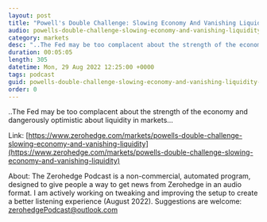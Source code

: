 ```yaml
---
layout: post
title: "Powell's Double Challenge: Slowing Economy And Vanishing Liquidity"
audio: powells-double-challenge-slowing-economy-and-vanishing-liquidity-0
category: markets
desc: "..The Fed may be too complacent about the strength of the economy and dangerously optimistic about liquidity in markets..."
duration: 00:05:05
length: 305
datetime: Mon, 29 Aug 2022 12:25:00 +0000
tags: podcast
guid: powells-double-challenge-slowing-economy-and-vanishing-liquidity-0
order: 0
---
```

..The Fed may be too complacent about the strength of the economy and dangerously optimistic about liquidity in markets...

Link: [https://www.zerohedge.com/markets/powells-double-challenge-slowing-economy-and-vanishing-liquidity](https://www.zerohedge.com/markets/powells-double-challenge-slowing-economy-and-vanishing-liquidity)

About: The Zerohedge Podcast is a non-commercial, automated program, designed to give people a way to get news from Zerohedge in an audio format.  I am actively working on tweaking and improving the setup to create a better listening experience (August 2022).  Suggestions are welcome: [zerohedgePodcast@outlook.com](mailto:zerohedgePodcast@outlook.com)